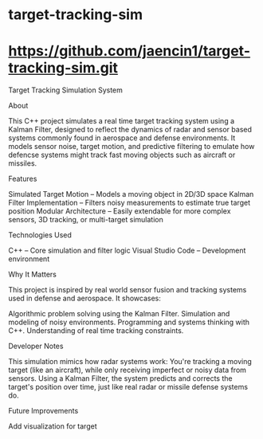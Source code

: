 # target-tracking-sim
# https://github.com/jaencin1/target-tracking-sim.git
Target Tracking Simulation System

  About

This C++ project simulates a real time target tracking system using a Kalman Filter, designed to reflect the dynamics of radar and sensor based systems commonly found in aerospace and defense environments. It models sensor noise, target motion, and predictive filtering to emulate how defencse systems might track fast moving objects such as aircraft or missiles.

  Features

Simulated Target Motion – Models a moving object in 2D/3D space
Kalman Filter Implementation – Filters noisy measurements to estimate true target position
Modular Architecture – Easily extendable for more complex sensors, 3D tracking, or multi-target simulation

  Technologies Used

C++ – Core simulation and filter logic
Visual Studio Code – Development environment

  Why It Matters

This project is inspired by real world sensor fusion and tracking systems used in defense and aerospace. It showcases:

Algorithmic problem solving using the Kalman Filter.
Simulation and modeling of noisy environments.
Programming and systems thinking with C++.
Understanding of real time tracking constraints.

  Developer Notes

This simulation mimics how radar systems work:
You're tracking a moving target (like an aircraft), while only receiving imperfect or noisy data from sensors. Using a Kalman Filter, the system predicts and corrects the target's position over time, just like real radar or missile defense systems do.


  Future Improvements 

Add visualization for target

